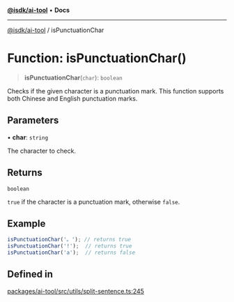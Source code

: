 [**@isdk/ai-tool**](../README.md) • **Docs**

***

[@isdk/ai-tool](../globals.md) / isPunctuationChar

# Function: isPunctuationChar()

> **isPunctuationChar**(`char`): `boolean`

Checks if the given character is a punctuation mark.
This function supports both Chinese and English punctuation marks.

## Parameters

• **char**: `string`

The character to check.

## Returns

`boolean`

`true` if the character is a punctuation mark, otherwise `false`.

## Example

```typescript
isPunctuationChar('。'); // returns true
isPunctuationChar('!');  // returns true
isPunctuationChar('a');  // returns false
```

## Defined in

[packages/ai-tool/src/utils/split-sentence.ts:245](https://github.com/isdk/ai-tool.js/blob/e324043799402aa2caa41711a9168487ab85c166/src/utils/split-sentence.ts#L245)
